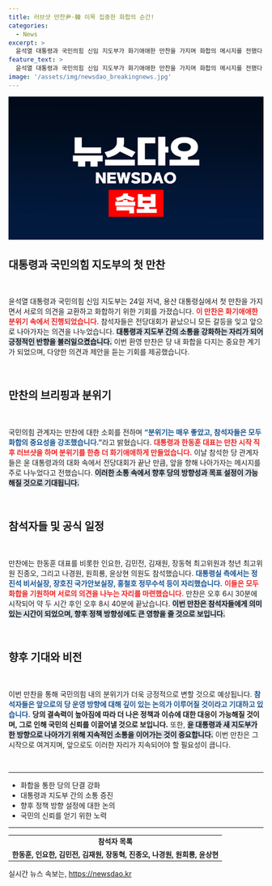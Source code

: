 ```yaml
---
title: 러브샷 만찬尹·韓 이목 집중한 화합의 순간!
categories:
  - News
excerpt: >
  윤석열 대통령과 국민의힘 신임 지도부가 화기애애한 만찬을 가지며 화합의 메시지를 전했다. 맥주와 콜라로 나눈 러브샷이 분위기를 더욱 돋우었고, 전당대회 이후의 결속을 다짐했다. 클릭해 더 생생한 현장을 확인하세요!
feature_text: >
  윤석열 대통령과 국민의힘 신임 지도부가 화기애애한 만찬을 가지며 화합의 메시지를 전했다. 맥주와 콜라로 나눈 러브샷이 분위기를 더욱 돋우었고, 전당대회 이후의 결속을 다짐했다. 클릭해 더 생생한 현장을 확인하세요!
image: '/assets/img/newsdao_breakingnews.jpg'
---
```


<p><img src="/assets/img/newsdao_breakingnews.jpg" alt="firstkoreanews 속보" /></p>

<h2 data-ke-size="size26">대통령과 국민의힘 지도부의 첫 만찬</h2>

<p data-ke-size="size16">&nbsp;</p>

<p data-ke-size="size16">윤석열 대통령과 국민의힘 신임 지도부는 24일 저녁, 용산 대통령실에서 첫 만찬을 가지면서 서로의 의견을 교환하고 화합하기 위한 기회를 가졌습니다. <b><span style="color: #ee2323;">이 만찬은 화기애애한 분위기 속에서 진행되었습니다.</span></b> 참석자들은 전당대회가 끝났으니 모든 갈등을 잊고 앞으로 나아가자는 의견을 나누었습니다. <b><span style="background-color: #21538527;">대통령과 지도부 간의 소통을 강화하는 자리가 되어 긍정적인 반향을 불러일으켰습니다.</span></b> 이번 환영 만찬은 당 내 화합을 다지는 중요한 계기가 되었으며, 다양한 의견과 제안을 듣는 기회를 제공했습니다.</p>

<p data-ke-size="size16">&nbsp;</p>

<h2 data-ke-size="size26">만찬의 브리핑과 분위기</h2>

<p data-ke-size="size16">&nbsp;</p>

<p data-ke-size="size16">국민의힘 관계자는 만찬에 대한 소회를 전하며 <b><span style="color: #1a5490;">“분위기는 매우 좋았고, 참석자들은 모두 화합의 중요성을 강조했습니다.”</span></b>라고 밝혔습니다. <b><span style="color: #ee2323;">대통령과 한동훈 대표는 만찬 시작 직후 러브샷을 하며 분위기를 한층 더 화기애애하게 만들었습니다.</span></b> 이날 참석한 당 관계자들은 윤 대통령과의 대화 속에서 전당대회가 끝난 만큼, 앞을 향해 나아가자는 메시지를 주로 나누었다고 전했습니다. <b><span style="background-color: #21538527;">이러한 소통 속에서 향후 당의 방향성과 목표 설정이 가능해질 것으로 기대됩니다.</span></b></p>

<p data-ke-size="size16">&nbsp;</p>

<h2 data-ke-size="size26">참석자들 및 공식 일정</h2>

<p data-ke-size="size16">&nbsp;</p>

<p data-ke-size="size16">만찬에는 한동훈 대표를 비롯한 인요한, 김민전, 김재원, 장동혁 최고위원과 청년 최고위원 진종오, 그리고 나경원, 원희룡, 윤상현 의원도 참석했습니다. <b><span style="color: #1a5490;">대통령실 측에서는 정진석 비서실장, 장호진 국가안보실장, 홍철호 정무수석 등이 자리했습니다.</span></b> <b><span style="color: #ee2323;">이들은 모두 화합을 기원하며 서로의 의견을 나누는 자리를 마련했습니다.</span></b> 만찬은 오후 6시 30분에 시작되어 약 두 시간 후인 오후 8시 40분에 끝났습니다. <b><span style="background-color: #21538527;">이번 만찬은 참석자들에게 의미 있는 시간이 되었으며, 향후 정책 방향성에도 큰 영향을 줄 것으로 보입니다.</span></b></p>

<p data-ke-size="size16">&nbsp;</p>

<h2 data-ke-size="size26">향후 기대와 비전</h2>

<p data-ke-size="size16">&nbsp;</p>

<p data-ke-size="size16">이번 만찬을 통해 국민의힘 내의 분위기가 더욱 긍정적으로 변할 것으로 예상됩니다. <b><span style="color: #1a5490;">참석자들은 앞으로의 당 운영 방향에 대해 깊이 있는 논의가 이루어질 것이라고 기대하고 있습니다.</span></b> <b><span style="ee2323;">당의 결속력이 높아짐에 따라 더 나은 정책과 이슈에 대한 대응이 가능해질 것이며, 그로 인해 국민의 신뢰를 이끌어낼 것으로 보입니다.</span></b> 또한, <b><span style="background-color: #21538527;">윤 대통령과 새 지도부가 한 방향으로 나아가기 위해 지속적인 소통을 이어가는 것이 중요합니다.</span></b> 이번 만찬은 그 시작으로 여겨지며, 앞으로도 이러한 자리가 지속되어야 할 필요성이 큽니다.</p>

<p data-ke-size="size16">&nbsp;</p>

<hr/>

<ul>
    <li>화합을 통한 당의 단결 강화</li>
    <li>대통령과 지도부 간의 소통 증진</li>
    <li>향후 정책 방향 설정에 대한 논의</li>
    <li>국민의 신뢰를 얻기 위한 노력</li>
</ul>

<hr/>

<table>
    <tr>
        <td style="text-align: center; height: 17px;"><b>참석자 목록</b></td>
    </tr>
    <tr>
        <td style="text-align: center; height: 17px;"><b>한동훈, 인요한, 김민전, 김재원, 장동혁, 진종오, 나경원, 원희룡, 윤상현</b></td>
    </tr>
</table>

<p data-ke-size="size16"></p>
실시간 뉴스 속보는, <a href="https://newsdao.kr" rel="dofollow">https://newsdao.kr</a>


